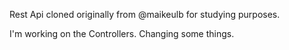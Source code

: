 Rest Api cloned originally from @maikeulb for studying purposes.

I'm working on the Controllers. Changing some things.